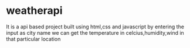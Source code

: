 # weatherapi
It is a api based project built using html,css and javascript by entering the  input as city name we can get the temperature in celcius,humidity,wind in that particular location 
